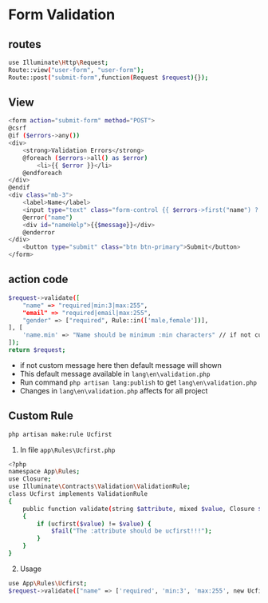 # Form Validation

## routes

```bash
use Illuminate\Http\Request;
Route::view("user-form", "user-form");
Route::post("submit-form",function(Request $request){});
```

## View

```bash
<form action="submit-form" method="POST">
@csrf
@if ($errors->any())
<div>
    <strong>Validation Errors</strong>
    @foreach ($errors->all() as $error)
        <li>{{ $error }}</li>
    @endforeach
</div>
@endif
<div class="mb-3">
    <label>Name</label>
    <input type="text" class="form-control {{ $errors->first("name") ? "text-danger" :"" }}" id="name" name="name" value="{{ old('name') }}">
    @error("name")
    <div id="nameHelp">{{$message}}</div>
    @enderror
</div>
    <button type="submit" class="btn btn-primary">Submit</button>
</form>
```

## action code

```bash
$request->validate([
    "name" => "required|min:3|max:255",
    "email" => "required|email|max:255",
    "gender" => ["required", Rule::in(['male,female'])],
], [
    'name.min' => "Name should be minimum :min characters" // if not custom message here then default message will shown
]);
return $request;
```

- if not custom message here then default message will shown
- This default message available in `lang\en\validation.php`
- Run command `php artisan lang:publish` to get `lang\en\validation.php`
- Changes in `lang\en\validation.php` affects for all project

## Custom Rule

```bash
php artisan make:rule Ucfirst
```

1. In file `app\Rules\Ucfirst.php`

```bash
<?php
namespace App\Rules;
use Closure;
use Illuminate\Contracts\Validation\ValidationRule;
class Ucfirst implements ValidationRule
{
    public function validate(string $attribute, mixed $value, Closure $fail): void
    {
        if (ucfirst($value) != $value) {
            $fail("The :attribute should be ucfirst!!!");
        }
    }
}
```

2. Usage

```bash
use App\Rules\Ucfirst;
$request->validate(["name" => ['required', 'min:3', 'max:255', new Ucfirst]);
```
